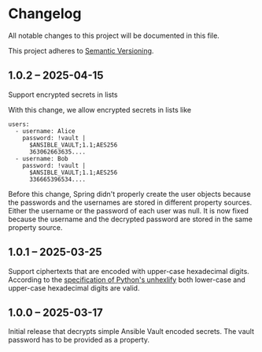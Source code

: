 # Changelog

All notable changes to this project will be documented in this file.

This project adheres to
[Semantic Versioning](https://semver.org/spec/v2.0.0.html).


## 1.0.2 – 2025-04-15

Support encrypted secrets in lists

With this change, we allow encrypted secrets in lists like

    users:
      - username: Alice
        password: !vault |
          $ANSIBLE_VAULT;1.1;AES256
          363062663635....
      - username: Bob
        password: !vault |
          $ANSIBLE_VAULT;1.1;AES256
          336665396534....

Before this change, Spring didn't properly create the user objects because
the passwords and the usernames are stored in different property sources.
Either the username or the password of each user was null. It is now fixed
because the username and the decrypted password are stored in the same
property source.

## 1.0.1 – 2025-03-25

Support ciphertexts that are encoded with upper-case hexadecimal digits.
According to the
[specification of Python's unhexlify](https://docs.python.org/3/library/binascii.html#binascii.unhexlify)
both lower-case and upper-case hexadecimal digits are valid.

## 1.0.0 – 2025-03-17

Initial release that decrypts simple Ansible Vault encoded secrets. The vault
password has to be provided as a property.
